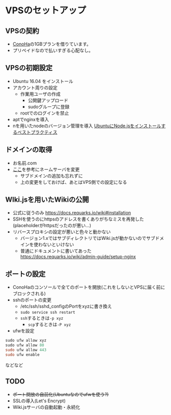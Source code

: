 <!-- TITLE: VPSのセットアップ -->
<!-- SUBTITLE:  -->

# VPSのセットアップ
## VPSの契約
* [ConoHa](https://www.conoha.jp/)の1GBプランを借りています。
* プリペイドなので払いすぎる心配なし。

## VPSの初期設定
* Ubuntu 16.04 をインストール
* アカウント周りの設定
	* 作業用ユーザの作成
		* 公開鍵アップロード
		* sudoグループに登録
	* rootでのログインを禁止
* aptでnginxを導入
* nを用いたnodeのバージョン管理を導入
[UbuntuにNode.jsをインストールするベストプラクティス](http://kamatte.me/2017/08/17/ubuntu%E3%81%ABnode-js%E3%82%92%E3%82%A4%E3%83%B3%E3%82%B9%E3%83%88%E3%83%BC%E3%83%AB%E3%81%99%E3%82%8B%E3%83%99%E3%82%B9%E3%83%88%E3%83%97%E3%83%A9%E3%82%AF%E3%83%86%E3%82%A3%E3%82%B9/)

## ドメインの取得
* お名前.com
* [ここ](https://qiita.com/sugra511/items/3b05423d4adeeec5cdd4)を参考にネームサーバを変更
	* サブドメインの追加も忘れずに
	* 上の変更をしておけば、あとはVPS側での設定になる

## WIki.jsを用いたWikiの公開
* 公式に従うのみ https://docs.requarks.io/wiki#installation
* SSHを使うのにhttpsのアドレスを書くありがちなミスを再発した(placeholderがhttpsだったのが悪い...)
* リバースプロキシの設定が悪いと色々と動かない
	* バージョン1.xではサブディレクトリではWiki.jsが動かないのでサブドメインを使わないといけない
	* 普通にドキュメントに書いてあった https://docs.requarks.io/wiki/admin-guide/setup-nginx

## ポートの設定
* ConoHaのコンソールで全てのポートを開放(これをしないとVPSに届く前にブロックされる)
* sshのポートの変更
	* /etc/ssh/sshd_configのPortをxyzに書き換え
	* `sudo service ssh restart`
	* `ssh`するときは`-p xyz`
		* `scp`するときは`-P xyz`
* ufwを設定

```powershell
sudo ufw allow xyz
sudo ufw allow 80
sudo ufw allow 443
sudo ufw enable
```
などなど

## TODO
* ~~ポート開放の自前化(Ubuntuなのでufwを使う?)~~
* SSLの導入(Let's Encrypt)
* Wiki.jsサーバの自動起動・永続化